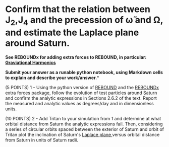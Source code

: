 # Confirm that the relation between J<sub>2</sub>,J<sub>4</sub> and the precession of  &omega;&#771; and  &Omega;, and estimate the Laplace plane around Saturn. #

**See REBOUNDx for adding extra forces to REBOUND, in particular: [Graviational Harmonics](https://github.com/dtamayo/reboundx/blob/master/ipython_examples/J2.ipynb)**

**Submit your answer as a runable python notebook, using Markdown cells to explain and describe your work/answer.***
 
(5 POINTS) 1 - Using the python version of [REBOUND](https://rebound.readthedocs.io/en/latest/index.html) and the 
[REBOUNDx](https://github.com/dtamayo/reboundx/) extra forces package, follow the evolution of test particles around Saturn and confirm the analytic 
expressions in Sections 2.6.2 of the text.  Report the measured and analytic values as degrees/day and in dimensionless units.

(10 POINTS) 2 - Add Tritan to your simulation from *1* and determine at what orbital distance from Saturn the analytic expressions fail.  Then, considering a series of circular orbits
spaced between the exterior of Saturn and orbit of Tritan plot the inclination of Saturn's [Laplace plane ](https://en.wikipedia.org/wiki/Laplace_plane) versus orbital distance from Saturn in units of Saturn radii.

